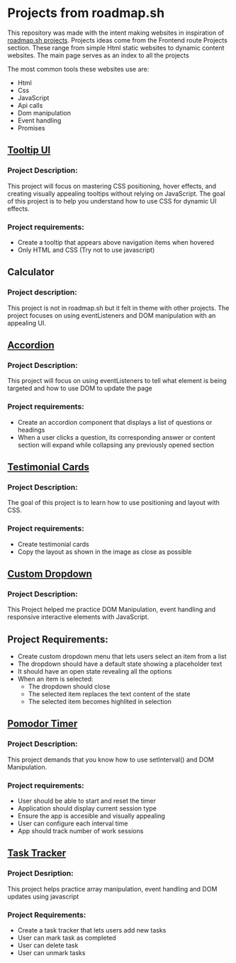 # Projects from roadmap.sh

This repository was made with the intent making websites in inspiration of [roadmap.sh projects](https://roadmap.sh/projects). Projects ideas come from the Frontend route Projects section. These range from simple Html static websites to dynamic content websites. The main page serves as an index to all the projects

The most common tools these websites use are:

- Html
- Css
- JavaScript
- Api calls
- Dom manipulation
- Event handling
- Promises

## [Tooltip UI](https://roadmap.sh/projects/tooltip-ui)

### Project Description:

This project will focus on mastering CSS positioning, hover effects, and creating visually appealing tooltips without relying on JavaScript.
The goal of this project is to help you understand how to use CSS for dynamic UI effects.

### Project requirements:

- Create a tooltip that appears above navigation items when hovered
- Only HTML and CSS (Try not to use javascript)

## Calculator

### Project description:

This project is not in roadmap.sh but it felt in theme with other projects. The project focuses on using eventListeners and DOM manipulation with an appealing UI.

## [Accordion](https://roadmap.sh/projects/accordion)

### Project Description:

This project will focus on using eventListeners to tell what element is being targeted and how to use DOM to update the page

### Project requirements:

- Create an accordion component that displays a list of questions or headings
- When a user clicks a question, its corresponding answer or content section will expand while collapsing any previously opened section

## [Testimonial Cards](https://roadmap.sh/projects/testimonial-cards)

### Project Description:

The goal of this project is to learn how to use positioning and layout with CSS.

### Project requirements:

- Create testimonial cards
- Copy the layout as shown in the image as close as possible

## [Custom Dropdown](https://roadmap.sh/projects/custom-dropdown)

### Project Description:

This Project helped me practice DOM Manipulation, event handling and responsive interactive elements with JavaScript.

## Project Requirements:

- Create custom dropdown menu that lets users select an item from a list
- The dropdown should have a default state showing a placeholder text
- It should have an open state revealing all the options
- When an item is selected:
  - The dropdown should close
  - The selected item replaces the text content of the state
  - The selected item becomes highlited in selection

## [Pomodor Timer](https://roadmap.sh/projects/pomodoro-timer)

### Project Description:

This project demands that you know how to use setInterval() and DOM Manipulation.

### Project requirements:

- User should be able to start and reset the timer
- Application should display current session type
- Ensure the app is accesible and visually appealing
- User can configure each interval time
- App should track number of work sessions
<!--
#TODO: Play sound and warning when rest is up
Notify user of rest period
https://developer.mozilla.org/en-US/docs/Web/API/Notifications_API/Using_the_Notifications_API
-->

## [Task Tracker](https://roadmap.sh/projects/task-tracker-js)

### Project Desription:

This project helps practice array manipulation, event handling and DOM updates using javascript

### Project Requirements:

- Create a task tracker that lets users add new tasks
- User can mark task as completed
- User can delete task
- User can unmark tasks
